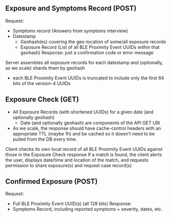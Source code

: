 ## Exposure and Symptoms Record (POST)
Request:
- Symptoms record (Answers from symptoms interview)
- Datestamp
  - Geohash(es) covering the geo-location of some/all exposure records
  - Exposure Record (List of all BLE Proximity Event UUIDs within that geohash)
Response: just a confirmation code or error message

Server assembles all exposure records for each datestamp and (optionally, as we scale) shards them by geohash
- each BLE Proximity Event UUIDs is truncated to include only the first 64 bits of the version-4 UUIDs

## Exposure Check (GET)
- All Exposure Records (with shortened UUIDs) for a given date (and optionally geohash)
  - Date (and optionally geohash) are components of the API GET URI
- As we scale, the response should have cache-control headers with an appropriate TTL (maybe 1h) and be cached so it doesn’t need to be pulled from the DB every time.

Client checks its own local record of all BLE Proximity Event UUIDs against those in the Exposure Check response
If a match is found, the client alerts the user, displays date/time and location of the match, and requests permission to share exposure(s) and request case record(s)

## Confirmed Exposure (POST)
Request:
- Full BLE Proximity Event UUID(s) (all 128 bits)
Response:
- Symptoms Record, including reported symptoms + severity, dates, etc.

